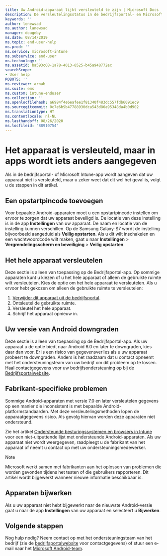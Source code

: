 ```yaml
---
title: Uw Android-apparaat lijkt versleuteld te zijn | Microsoft Docs
description: De versleutelingsstatus in de bedrijfsportal- en Microsoft Intune-app oplossen
keywords: ''
author: lenewsad
ms.author: lanewsad
manager: dougeby
ms.date: 08/14/2019
ms.topic: end-user-help
ms.prod: ''
ms.service: microsoft-intune
ms.subservice: end-user
ms.technology: ''
ms.assetid: ba593c08-1a78-4013-8525-b45a948772ec
searchScope:
- User help
ROBOTS: ''
ms.reviewer: arnab
ms.suite: ems
ms.custom: intune-enduser
ms.collection: ''
ms.openlocfilehash: a6984f4e6eafee1f81340f483dc557fdb6091ec9
ms.sourcegitcommit: 0c7e6b9b47788930dca543d86a95348da4b0d902
ms.translationtype: HT
ms.contentlocale: nl-NL
ms.lasthandoff: 08/26/2020
ms.locfileid: "88910754"
---
```

# <a name="device-encrypted-but-apps-say-otherwise"></a>Het apparaat is versleuteld, maar in apps wordt iets anders aangegeven

Als in de bedrijfsportal- of Microsoft Intune-app wordt aangeven dat uw apparaat niet is versleuteld, maar u zeker weet dat dit wel het geval is, volgt u de stappen in dit artikel.  

## <a name="add-a-startup-pin"></a>Een opstartpincode toevoegen

Voor bepaalde Android-apparaten moet u een opstartpincode instellen om ervoor te zorgen dat uw apparaat beveiligd is. De locatie van deze instelling is in de app **Instellingen** van uw apparaat. De naam en locatie van de instelling kunnen verschillen. Op de Samsung Galaxy-S7 wordt de instelling bijvoorbeeld aangeduid als **Veilig opstarten**. Als u dit wilt inschakelen en een wachtwoordcode wilt maken, gaat u naar **Instellingen** > **Vergrendelingsscherm en beveiliging** > **Veilig opstarten**.  

## <a name="encrypt-the-entire-device"></a>Het hele apparaat versleutelen

Deze sectie is alleen van toepassing op de Bedrijfsportal-app. Op sommige apparaten kunt u kiezen of u het hele apparaat of alleen de gebruikte ruimte wilt versleutelen. Kies de optie om het hele apparaat te versleutelen. Als u ervoor hebt gekozen om alleen de gebruikte ruimte te versleutelen:

1. [Verwijder dit apparaat uit de bedrijfsportal](unenroll-your-device-from-intune-android.md).
2. Ontsleutel de gebruikte ruimte.  
3. Versleutel het hele apparaat.  
4. Schrijf het apparaat opnieuw in.  

## <a name="downgrade-your-version-of-android"></a>Uw versie van Android downgraden

Deze sectie is alleen van toepassing op de Bedrijfsportal-app. Als uw apparaat u de optie biedt naar Android 6.0 en later te downgraden, kies daar dan voor. Er is een risico van gegevensverlies als u uw apparaat probeert te downgraden. Anders is het raadzaam dat u contact opneemt met het ondersteuningsteam van uw bedrijf om dit probleem op te lossen. Haal contactgegevens voor uw bedrijfsondersteuning op bij de [Bedrijfsportalwebsite](https://go.microsoft.com/fwlink/?linkid=2010980).  

## <a name="specific-manufacturer-issues"></a>Fabrikant-specifieke problemen

Sommige Android-apparaten met versie 7.0 en later versleutelen gegevens op een manier die inconsistent is met bepaalde Android-platformstandaarden. Met deze versleutelingsmethoden lopen de apparaatgegevens risico. Als gevolg hiervan worden deze apparaten niet ondersteund.

Zie het artikel [Ondersteunde besturingssystemen en browsers in Intune](/intune/fundamentals/supported-devices-browsers#supported-samsung-knox-standard-devices) voor een niet-uitputtende lijst met ondersteunde Android-apparaten. Als uw apparaat niet wordt weergegeven, raadpleegt u de fabrikant van het apparaat of neemt u contact op met uw ondersteuningsmedewerker.

> [!Note]
> Microsoft werkt samen met fabrikanten aan het oplossen van problemen die worden gevonden tijdens het testen of die gebruikers rapporteren. Dit artikel wordt bijgewerkt wanneer nieuwe informatie beschikbaar is.

## <a name="update-devices"></a>Apparaten bijwerken

Als u uw apparaat niet hebt bijgewerkt naar de nieuwste Android-versie gaat u naar de app **Instellingen** van uw apparaat en selecteert u **Bijwerken**.  

## <a name="next-steps"></a>Volgende stappen

Nog hulp nodig? Neem contact op met het ondersteuningsteam van het bedrijf (zie de [bedrijfsportalwebsite](https://go.microsoft.com/fwlink/?linkid=2010980) voor contactgegevens) of stuur een e-mail naar het <a href="mailto:wintunedroidfbk@microsoft.com?subject=I'm having trouble with enrolling my Android device&body=Describe the issue you're experiencing here.">Microsoft Android-team</a>.